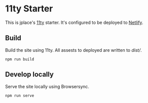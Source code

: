 # 11ty Starter

This is jplace's [11ty](https://www.11ty.dev/) starter. It's configured to be deployed to [Netlify](https://www.netlify.com/).

## Build

Build the site using 11ty. All assests to deployed are written to _dist/_.

```
npm run build
```

## Develop locally

Serve the site locally using Browsersync.

```
npm run serve
```
